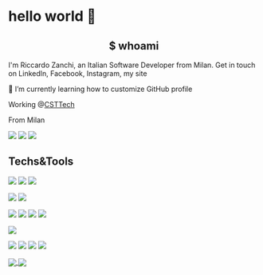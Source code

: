 # hello world 👋

<h2 align="center"> $ whoami</h2>

I'm Riccardo Zanchi, an Italian Software Developer from Milan. Get in touch on LinkedIn, Facebook, Instagram, my site

🌱 I’m currently learning how to customize GitHub profile

Working @<a href="https://www.csttech.it/">CSTTech</a>


From Milan


<img src="https://img.shields.io/badge/-linkedin-informational?style=for-thebadge&logo=linkedin" />
<img src="https://img.shields.io/badge/-facebook-informational?style=for-thebadge&logo=facebook&logoColor=white&color=3b5998" />
<img src="https://img.shields.io/badge/-instagram-informational?style=for-thebadge&logo=instagram&logoColor=white&color=C13584" />

## Techs&Tools
<!-- Operating Systems -->
![](https://img.shields.io/badge/OS-Win10-informational?style=plastic&logo=microsoft)
![](https://img.shields.io/badge/OS-10.11%20El%20Capitain-informational?style=plastic&logo=Apple&logoColor=white)
![](https://img.shields.io/badge/OS-Debian-informational?style=plastic&logo=Debian)

<!-- Editors -->
![](https://img.shields.io/badge/Editor-IntelliJ%20IDEA-blueviolet?style=plastic&logo=IntelliJ%20IDEA)
![](https://img.shields.io/badge/Editor-VSCode-blueviolet?style=plastic&logo=visual%20studio%20code)

<!-- Programming Languages -->
![](https://img.shields.io/badge/Code-Java-9cf?style=plastic&logo=Java&logoColor=white)
![](https://img.shields.io/badge/Code-JavaScript-9cf?style=plastic&logo=JavaScript&logoColor=white)
![](https://img.shields.io/badge/Code-TypeScript-9cf?style=plastic&logo=TypeScript)
![](https://img.shields.io/badge/Code-Angular-9cf?style=plastic&logo=angular)

<!-- Shells -->
![](https://img.shields.io/badge/Shell-Bash-success?style=plastic&logo=gnu%20bash&logoColor=white)

<!-- Databases -->
![](https://img.shields.io/badge/DB-Oracle-important?style=plastic&logo=oracle)
![](https://img.shields.io/badge/DB-MySQL-important?style=plastic&logo=mysql&logoColor=white)
![](https://img.shields.io/badge/DB-PostgreSQL-important?style=plastic&logo=PostgreSQL)
![](https://img.shields.io/badge/DB-MSSQL-important?style=plastic&logo=microsoft%20sql%20server)


<a href="https://github.com/zankyr/zankyr">
  <img align="center" src="https://github-readme-stats.vercel.app/api?username=zankyr&show_icons=true&hide=issues,contribs&theme=synthwave&line_heigt=100" />
</a>

<a href="https://github.com/zankyr/zankyr">
  <img align="center" src="https://github-readme-stats.vercel.app/api/top-langs/?username=zankyr&hide=html,css&theme=synthwave" />
</a>


<!-- Resources -->
<!-- Badges:  https://shields.io/ -->
<!-- Icons: https://simpleicons.org/ -->
<!-- GitHub Stats: https://github.com/anuraghazra/github-readme-stats -->
<!-- Emojis Cheatsheet: https://www.webfx.com/tools/emoji-cheat-sheet/ -->
<!-- Emojis: https://emojipedia.org/emoji/ -->
<!-- HTML Emojis: https://www.fileformat.info/index.htm -->
<!-- Shields: https://shields.io/ -->
<!-- Awesome GitHub Profile README: https://github.com/abhisheknaiidu/awesome-github-profile-readme -->
<!-- Awesome GitHub Profile README: https://github.com/MartinHeinz-->
<!-- Awesome GitHub Profile README: https://zzetao.github.io/awesome-github-profile/ -->

<!--
**zankyr/zankyr** is a ✨ _special_ ✨ repository because its `README.md` (this file) appears on your GitHub profile.

Here are some ideas to get you started:

- 🔭 I’m currently working on ...
- 🌱 I’m currently learning ...
- 💬 Ask me about ...
- 📫 How to reach me: ...
- ⚡ Fun fact: ...
-->
